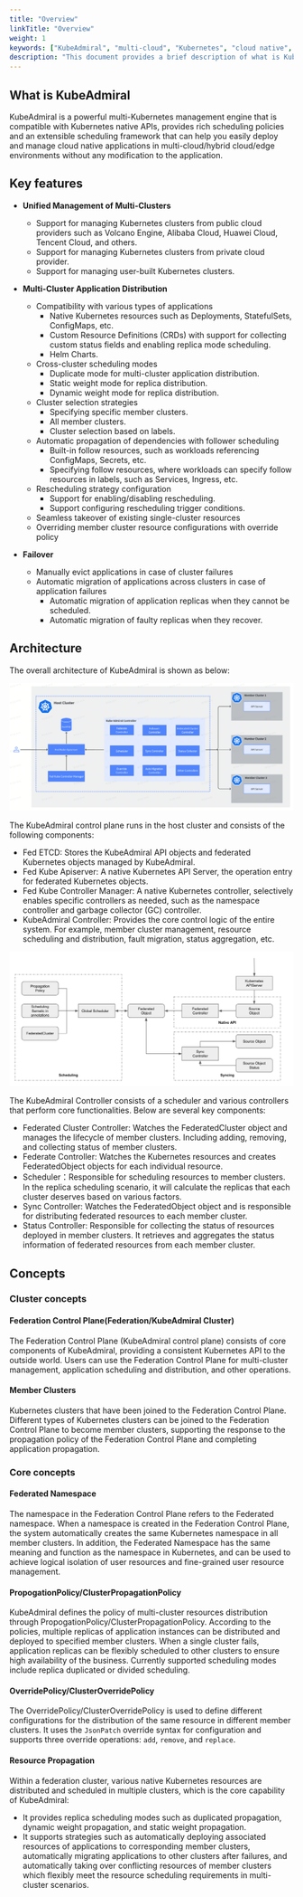 ```yaml
---
title: "Overview"
linkTitle: "Overview"
weight: 1
keywords: ["KubeAdmiral", "multi-cloud", "Kubernetes", "cloud native", "Architecture Design"]
description: "This document provides a brief description of what is KubeAdmiral, including its key features and explanations of core concepts."
---
```


## **What is KubeAdmiral**

KubeAdmiral is a powerful multi-Kubernetes management engine that is compatible with Kubernetes native APIs, provides rich scheduling policies and an extensible scheduling framework that can help you easily deploy and manage cloud native applications in multi-cloud/hybrid cloud/edge environments without any modification to the application.

## **Key features**

- **Unified Management of Multi-Clusters**
  - Support for managing Kubernetes clusters from public cloud providers such as Volcano Engine, Alibaba Cloud, Huawei Cloud, Tencent Cloud, and others.
  - Support for managing Kubernetes clusters from private cloud provider.
  - Support for managing user-built Kubernetes clusters.

- **Multi-Cluster Application Distribution**
  - Compatibility with various types of applications
    - Native Kubernetes resources such as Deployments, StatefulSets, ConfigMaps, etc.
    - Custom Resource Definitions (CRDs) with support for collecting custom status fields and enabling replica mode scheduling.
    - Helm Charts.
  - Cross-cluster scheduling modes
    - Duplicate mode for multi-cluster application distribution.
    - Static weight mode for replica distribution.
    - Dynamic weight mode for replica distribution.
  - Cluster selection strategies
    - Specifying specific member clusters.
    - All member clusters.
    - Cluster selection based on labels.
  - Automatic propagation of dependencies with follower scheduling
    - Built-in follow resources, such as workloads referencing ConfigMaps, Secrets, etc.
    - Specifying follow resources, where workloads can specify follow resources in labels, such as Services, Ingress, etc.
  - Rescheduling strategy configuration
    - Support for enabling/disabling rescheduling.
    - Support configuring rescheduling trigger conditions.
  - Seamless takeover of existing single-cluster resources
  - Overriding member cluster resource configurations with override policy
- **Failover**
  - Manually evict applications in case of cluster failures
  - Automatic migration of applications across clusters in case of application failures
    - Automatic migration of application replicas when they cannot be scheduled.
    - Automatic migration of faulty replicas when they recover.

## **Architecture**
The overall architecture of KubeAdmiral is shown as below:

![Architecture](../General/architecture.png)

The KubeAdmiral control plane runs in the host cluster and consists of the following components:
- Fed ETCD: Stores the KubeAdmiral API objects and federated Kubernetes objects managed by KubeAdmiral.
- Fed Kube Apiserver: A native Kubernetes API Server, the operation entry for federated Kubernetes objects.
- Fed Kube Controller Manager: A native Kubernetes controller, selectively enables specific controllers as needed, such as the namespace controller and garbage collector (GC) controller.
- KubeAdmiral Controller: Provides the core control logic of the entire system. For example, member cluster management, resource scheduling and distribution, fault migration, status aggregation, etc.

![Kube Admiral Controller](../General/kubeadmiral-controller.png)

The KubeAdmiral Controller consists of a scheduler and various controllers that perform core functionalities. Below are several key components:
- Federated Cluster Controller: Watches the FederatedCluster object and manages the lifecycle of member clusters. Including adding, removing, and collecting status of member clusters.
- Federate Controller: Watches the Kubernetes resources and creates FederatedObject objects for each individual resource.
- Scheduler：Responsible for scheduling resources to member clusters. In the replica scheduling scenario, it will calculate the replicas that each cluster deserves based on various factors.
- Sync Controller: Watches the FederatedObject object and is responsible for distributing federated resources to each member cluster.
- Status Controller: Responsible for collecting the status of resources deployed in member clusters. It retrieves and aggregates the status information of federated resources from each member cluster.

## **Concepts**

### **Cluster concepts**

#### Federation Control Plane(Federation/KubeAdmiral Cluster)

The Federation Control Plane (KubeAdmiral control plane) consists of core components of KubeAdmiral, providing a consistent Kubernetes API to the outside world. Users can use the Federation Control Plane for multi-cluster management, application scheduling and distribution, and other operations.

#### Member Clusters

Kubernetes clusters that have been joined to the Federation Control Plane. Different types of Kubernetes clusters can be joined to the Federation Control Plane to become member clusters, supporting the response to the propagation policy of the Federation Control Plane and completing application propagation.

### **Core concepts**

#### Federated Namespace

The namespace in the Federation Control Plane refers to the Federated namespace. When a namespace is created in the Federation Control Plane, the system automatically creates the same Kubernetes namespace in all member clusters. In addition, the Federated Namespace has the same meaning and function as the namespace in Kubernetes, and can be used to achieve logical isolation of user resources and fine-grained user resource management.

#### PropogationPolicy/ClusterPropagationPolicy

KubeAdmiral defines the policy of multi-cluster resources distribution through PropogationPolicy/ClusterPropagationPolicy. According to the policies, multiple replicas of application instances can be distributed and deployed to specified member clusters. When a single cluster fails, application replicas can be flexibly scheduled to other clusters to ensure high availability of the business. Currently supported scheduling modes include replica duplicated or divided scheduling.

#### OverridePolicy/ClusterOverridePolicy

The OverridePolicy/ClusterOverridePolicy is used to define different configurations for the distribution of the same resource in different member clusters. It uses the `JsonPatch` override syntax for configuration and supports three override operations: `add`, `remove`, and `replace`.

#### Resource Propagation

Within a federation cluster, various native Kubernetes resources are distributed and scheduled in multiple clusters, which is the core capability of KubeAdmiral:

- It provides replica scheduling modes such as duplicated propagation, dynamic weight propagation, and static weight propagation.
- It supports strategies such as automatically deploying associated resources of applications to corresponding member clusters, automatically migrating applications to other clusters after failures, and automatically taking over conflicting resources of member clusters which flexibly meet the resource scheduling requirements in multi-cluster scenarios.


